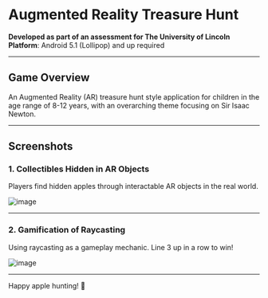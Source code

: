 # Augmented Reality Treasure Hunt

**Developed as part of an assessment for The University of Lincoln**  
**Platform**: Android 5.1 (Lollipop) and up required

---

## Game Overview

An Augmented Reality (AR) treasure hunt style application for children in the age range of 8-12 years, with an overarching theme focusing on Sir Isaac Newton.

---

## Screenshots

### 1. Collectibles Hidden in AR Objects
Players find hidden apples through interactable AR objects in the real world.

![image](https://github.com/user-attachments/assets/e03cdfe3-2171-4237-8f84-b3d47fe90ac1)


---

### 2. Gamification of Raycasting
Using raycasting as a gameplay mechanic. Line 3 up in a row to win!

![image](https://github.com/user-attachments/assets/52e74aef-cc98-4625-8bbb-9c45cb502e9b)


---

Happy apple hunting! 🍎
